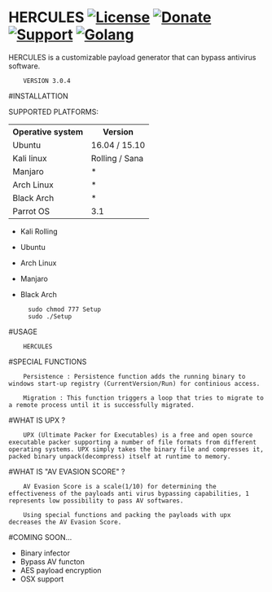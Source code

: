 # HERCULES [![License](https://img.shields.io/github/license/mashape/apistatus.svg?maxAge=2592000)](https://raw.githubusercontent.com/EgeBalci/HERCULES/master/LICENSE)  [![Donate](https://img.shields.io/badge/Donate-Patreon-green.svg)](http://patreon.com/user?u=3556027) [![Support](https://img.shields.io/badge/Support-Mail-red.svg)](https://github.com/EgeBalci/HERCULES/wiki) [![Golang](https://img.shields.io/badge/Go-1.6-blue.svg)](https://golang.org)

HERCULES is a customizable payload generator that can bypass antivirus software.


		VERSION 3.0.4
		
	
#INSTALLATTION

SUPPORTED PLATFORMS:

<table>
    <tr>
        <th>Operative system</th>
        <th> Version </th>
    </tr>
    <tr>
        <td>Ubuntu</td>
        <td> 16.04  / 15.10 </td>
    </tr>
    <tr>
        <td>Kali linux</td>
        <td> Rolling / Sana</td>
    </tr>
    <tr>
        <td>Manjaro</td>
        <td>* </td>
    </tr>
    <tr>
        <td>Arch Linux</td>
        <td>* </td>
    </tr>
    <tr>
        <td>Black Arch</td>
        <td>* </td>
    </tr>
    <tr>
        <td>Parrot OS</td>
        <td>3.1 </td>
    </tr>
</table>

- Kali Rolling
- Ubuntu
- Arch Linux
- Manjaro
- Black Arch



		sudo chmod 777 Setup
		sudo ./Setup


#USAGE

		HERCULES


#SPECIAL FUNCTIONS


		Persistence : Persistence function adds the running binary to windows start-up registry (CurrentVersion/Run) for continious access.
		
		Migration : This function triggers a loop that tries to migrate to a remote process until it is successfully migrated. 

#WHAT IS UPX ?

		UPX (Ultimate Packer for Executables) is a free and open source executable packer supporting a number of file formats from different operating systems. UPX simply takes the binary file and compresses it, packed binary unpack(decompress) itself at runtime to memory.
		
#WHAT IS "AV EVASION SCORE" ?

		AV Evasion Score is a scale(1/10) for determining the effectiveness of the payloads anti virus bypassing capabilities, 1 represents low possibility to pass AV softwares.
		
		Using special functions and packing the payloads with upx decreases the AV Evasion Score.
		
		
		
#COMING SOON...

- Binary infector
- Bypass AV functon
- AES payload encryption
- OSX support

		
